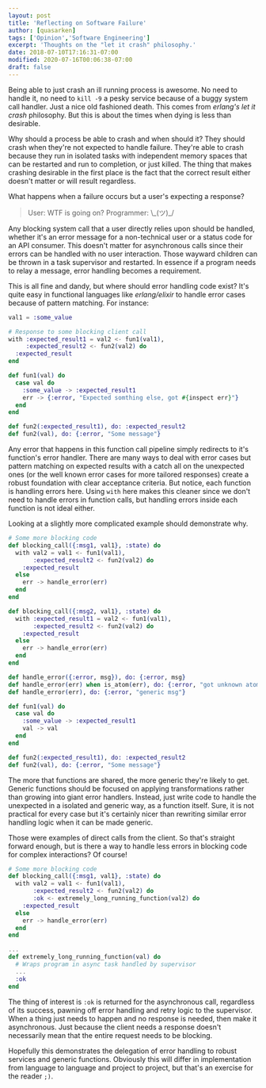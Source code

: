 ```yaml
---
layout: post
title: 'Reflecting on Software Failure'
author: [quasarken]
tags: ['Opinion','Software Engineering']
excerpt: 'Thoughts on the "let it crash" philosophy.'
date: 2018-07-10T17:16:31-07:00
modified: 2020-07-16T00:06:38-07:00
draft: false
---
```


Being able to just crash an ill running process is awesome.
No need to handle it, no need to `kill -9` a pesky service because of a buggy system call handler.
Just a nice old fashioned death.
This comes from _erlang's let it crash_ philosophy.
But this is about the times when dying is less than desirable.

Why should a process be able to crash and when should it?
They should crash when they're not expected to handle failure.
They're able to crash because they run in isolated tasks with independent memory spaces that can be restarted and run to completion, or just killed.
The thing that makes crashing desirable in the first place is the fact that the correct result either doesn't matter or will result regardless.

What happens when a failure occurs but a user's expecting a response?

> User: WTF is going on?
> Programmer: \\\_(ツ)\_/

Any blocking system call that a user directly relies upon should be handled, whether it's an error message for a non-technical user or a status code for an API consumer.
This doesn't matter for asynchronous calls since their errors can be handled with no user interaction.
Those wayward children can be thrown in a task supervisor and restarted.
In essence if a program needs to relay a message, error handling becomes a requirement.

This is all fine and dandy, but where should error handling code exist?
It's quite easy in functional languages like _erlang/elixir_ to handle error cases because of pattern matching.
For instance:
```elixir
val1 = :some_value

# Response to some blocking client call
with :expected_result1 = val2 <- fun1(val1),
     :expected_result2 <- fun2(val2) do
  :expected_result
end

def fun1(val) do
  case val do
    :some_value -> :expected_result1
    err -> {:error, "Expected somthing else, got #{inspect err}"}
  end
end

def fun2(:expected_result1), do: :expected_result2
def fun2(val), do: {:error, "Some message"}
```
Any error that happens in this function call pipeline simply redirects to it's function's error handler.
There are many ways to deal with error cases but pattern matching on expected results with a catch all on the unexpected ones (or the well known error cases for more tailored responses) create a robust foundation with clear acceptance criteria.
But notice, each function is handling errors here.
Using `with` here makes this cleaner since we don't need to handle errors in function calls, but handling errors inside each function is not ideal either.

Looking at a slightly more complicated example should demonstrate why.
```elixir
# Some more blocking code
def blocking_call({:msg1, val1}, :state) do
  with val2 = val1 <- fun1(val1),
       :expected_result2 <- fun2(val2) do
    :expected_result
  else
    err -> handle_error(err)
  end
end

def blocking_call({:msg2, val1}, :state) do
  with :expected_result1 = val2 <- fun1(val1),
       :expected_result2 <- fun2(val2) do
    :expected_result
  else
    err -> handle_error(err)
  end
end

def handle_error({:error, msg}), do: {:error, msg}
def handle_error(err) when is_atom(err), do: {:error, "got unknown atom"}
def handle_error(err), do: {:error, "generic msg"}

def fun1(val) do
  case val do
    :some_value -> :expected_result1
    val -> val
  end
end

def fun2(:expected_result1), do: :expected_result2
def fun2(val), do: {:error, "Some message"}
```
The more that functions are shared, the more generic they're likely to get.
Generic functions should be focused on applying transformations rather than growing into giant error handlers.
Instead, just write code to handle the unexpected in a isolated and generic way, as a function itself.
Sure, it is not practical for every case but it's certainly nicer than rewriting similar error handling logic when it can be made generic.

Those were examples of direct calls from the client.
So that's straight forward enough, but is there a way to handle less errors in blocking code for complex interactions?
Of course!
```elixir
# Some more blocking code
def blocking_call({:msg1, val1}, :state) do
  with val2 = val1 <- fun1(val1),
       :expected_result2 <- fun2(val2) do
       :ok <- extremely_long_running_function(val2) do
    :expected_result
  else
    err -> handle_error(err)
  end
end

...
def extremely_long_running_function(val) do
  # Wraps program in async task handled by supervisor
  ...
  :ok
end
```
The thing of interest is `:ok` is returned for the asynchronous call, regardless of its success, pawning off error handling and retry logic to the supervisor.
When a thing just needs to happen and no response is needed, then make it asynchronous.
Just because the client needs a response doesn't necessarily mean that the entire request needs to be blocking.

Hopefully this demonstrates the delegation of error handling to robust services and generic functions.
Obviously this will differ in implementation from language to language and project to project, but that's an exercise for the reader `;)`.
